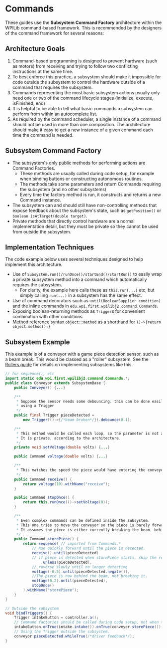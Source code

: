 # Commands
These guides use the __Subsystem Command Factory__ architecture within the WPILib command-based framework. This is recommended by the designers of the command framework for several reasons:

## Architecture Goals

1. Command-based programming is designed to prevent hardware (such as motors) from receiving and trying to follow two conflicting instructions at the same time. 
2. To best enforce this practice, a subsystem should make it impossible for code outside the subsystem to control the hardware outside of a command that requires the subsystem.
3. Commands representing the most basic subsystem actions usually only need one or two of the command lifecycle stages (initialize, execute, isFinished, end)
4. It is helpful to be able to tell what basic commands a subsystem can perform from within an autocomplete list.
5. As required by the command scheduler, a single instance of a command should not be used in more than one composition. The architecture should make it easy to get a new instance of a given command each time the command is needed.

## Subsystem Command Factory

* The subsystem's only public methods for performing actions are Command Factories.
    * These methods are usually called during code setup, for example when binding buttons or constructing autonomous routines.
    * The methods take some parameters and return Commands requiring the subsystem (and no other subsystems)
    * Every time the factory method is run, it constructs and returns a new Command instance.
* The subsystem can and should still have non-controlling methods that expose feedback about the subsystem's state, such as `getPosition()` or `boolean isAtTarget(double target)`.
* Private methods that directly control hardware are a normal implementation detail, but they must be private so they cannot be used from outside the subsystem.

## Implementation Techniques
The code example below uses several techniques designed to help implement this architecture.

* Use of `Subsystem.run()/runOnce()/startEnd()/startRun()` to easily wrap a private subsystem method into a command which automatically requires the subsystem.
    * For clarity, the example here calls these as `this.run(...)` etc, but simply calling `run(...)` in a subsystem has the same effect.
* Use of command decorators such as `until(BooleanSupplier condition)` and the inline commands in `edu.wpi.first.wpilibj2.command.Commands`.
* Exposing boolean-returning methods as `Trigger`s for convenient combination with other conditions.
* Method reference syntax `object::method` as a shorthand for `()->{return object.method();}` 


## Subsystem Example
This example is of a conveyor with a game piece detection sensor, such as a beam break. This would be classed as a "roller" subsystem. See the [Rollers guide](/mechanisms/rollers) for details on implementing subsystems like this.

```java
// for sequence(), etc
import static edu.wpi.first.wpilibj2.command.Commands.*; 
public class Conveyor extends SubsystemBase {
    public Conveyor() {...}

    /**
     * Suppose the sensor needs some debouncing; this can be done easily when
     * using a Trigger
     */
    public final Trigger pieceDetected =
        new Trigger(()->{/*beam broken*/}).debounce(0.1);

    /**
     * This method would be called each loop, so the parameter is not a Supplier.
     * It is private, according to the architecture.
     */
    private void setVoltage(double volts) {...}

    public Command voltage(double volts) {...}

    /**
     * This matches the speed the piece would have entering the conveyor.
     */
    public Command receive() {
        return voltage(10).withName("receive");
    }

    public Command stopOnce() {
        return this.runOnce(()->setVoltage(0));
    }

    /**
     * Even complex commands can be defined inside the subsystem.
     * This one tries to move the conveyor so the piece is barely forward enough to break the beam.
     * It assumes the piece is either currently breaking the beam, behind the beam, or not yet in the conveyor.
     */
    public Command storePiece() {
        return sequence( // imported from Commands.*
            // Run quickly forward until the piece is detected.
            receive().until(pieceDetected)
            // if piece is detected when storePiece starts, skip the receive
                .unless(pieceDetected),
            // reverse slowly until no longer detecting
            voltage(-0.5).until(pieceDetected.negate()),
            //The piece is now behind the beam, not breaking it.
            voltage(0.2).until(pieceDetected),
            stopOnce()
        ).withName("storePiece");
    }
}

// Outside the subsystem
void bindTriggers() {
    Trigger intakeButton = controller.a();
    // Command factories should be called during code setup, not when trying to run the command.
    intakeButton.onTrue(intake.intake()).onTrue(conveyor.storePiece());
    // Using the Trigger outside the subsystem.
    conveyor.pieceDetected.whileTrue(/*driver feedback*/);
}

```
